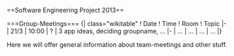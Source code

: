 ==Software Engineering Project 2013==

===Group-Meetings===
{| class="wikitable"
! Date
! Time
! Room
! Topic
|-
| 21/3
| 10:00
| ?
| 3 app ideas, deciding groupname, ...
|-
| ...
| ...
| ...
| ...
|}


Here we will offer general information about team-meetings and other stuff.